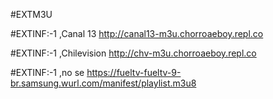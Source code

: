 #EXTM3U

#EXTINF:-1 ,Canal 13
http://canal13-m3u.chorroaeboy.repl.co

#EXTINF:-1 ,Chilevision 
http://chv-m3u.chorroaeboy.repl.co

#EXTINF:-1 ,no se 
https://fueltv-fueltv-9-br.samsung.wurl.com/manifest/playlist.m3u8
